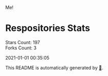Me!

# Respositories Stats
Stars Count: 197  
Forks Count: 3

2021-01-01 00:35:05  

This README is automatically generated by [🐰](https://github.com/rnitta/rnitta).
